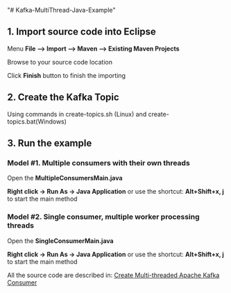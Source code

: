 "# Kafka-MultiThread-Java-Example" 


## 1. Import source code into Eclipse

Menu **File –> Import –> Maven –> Existing Maven Projects**

Browse to your source code location

Click **Finish** button to finish the importing

## 2. Create the Kafka Topic

Using commands in create-topics.sh (Linux) and create-topics.bat(Windows)

## 3. Run the example

### Model #1. Multiple consumers with their own threads

Open the **MultipleConsumersMain.java** 

**Right click -> Run As -> Java Application** or use the shortcut: **Alt+Shift+x, j** to start the main method

### Model #2. Single consumer, multiple worker processing threads

Open the **SingleConsumerMain.java** 

**Right click -> Run As -> Java Application** or use the shortcut: **Alt+Shift+x, j** to start the main method

All the source code are described in: [Create Multi-threaded Apache Kafka Consumer](http://howtoprogram.xyz/2016/05/29/create-multi-threaded-apache-kafka-consumer/)